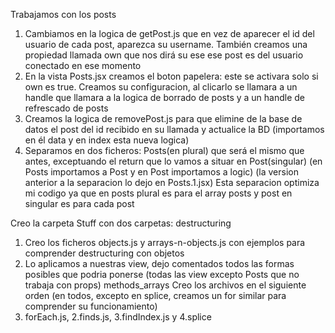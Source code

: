 Trabajamos con los posts
1. Cambiamos en la logica de getPost.js que en vez de aparecer el id del usuario de cada post, aparezca su username. También creamos una propiedad llamada own que nos dirá su ese ese post es del usuario conectado en ese momento
2. En la vista Posts.jsx creamos el boton papelera: este se activara solo si own es true. Creamos su configuracion, al clicarlo se llamara a un handle que llamara a la logica de borrado de posts y a un handle de refrescado de posts
3. Creamos la logica de removePost.js para que elimine de la base de datos el post del id recibido en su llamada y actualice la BD (importamos en él data y en index esta nueva logica)
4. Separamos en dos ficheros: Posts(en plural) que será el mismo que antes, exceptuando el return que lo vamos a situar en Post(singular)
(en Posts importamos a Post y en Post importamos a logic)
(la version anterior a la separacion lo dejo en Posts.1.jsx)
Esta separacion optimiza mi codigo ya que en posts plural es para el array posts y post en singular es para cada post

Creo la carpeta Stuff con dos carpetas:
destructuring
1. Creo los ficheros objects.js y arrays-n-objects.js con ejemplos para comprender destructuring con objetos
2. Lo aplicamos a nuestras view, dejo comentados todos las formas posibles que podria ponerse (todas las view excepto Posts que no trabaja con props)
methods_arrays
Creo los archivos en el siguiente orden (en todos, excepto en splice, creamos un for similar para comprender su funcionamiento)
1. forEach.js, 2.finds.js, 3.findIndex.js y 4.splice